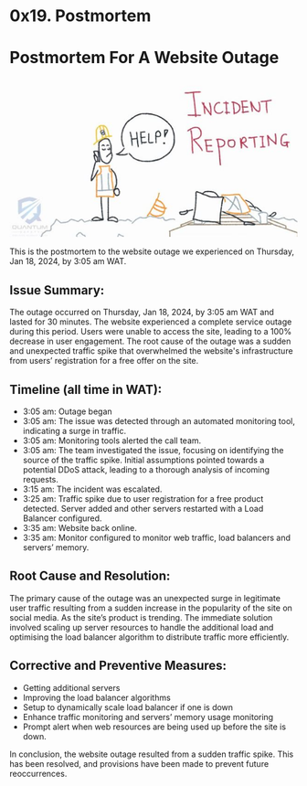 # 0x19. Postmortem


# Postmortem For A Website Outage 

![incident report](image.png)

This is the postmortem to the website outage we experienced on Thursday, Jan 18, 2024, by 3:05 am WAT.

## Issue Summary:
The outage occurred on Thursday, Jan 18, 2024, by 3:05 am WAT and lasted for 30 minutes. The website experienced a complete service outage during this period. Users were unable to access the site, leading to a 100% decrease in user engagement. The root cause of the outage was a sudden and unexpected traffic spike that overwhelmed the website's infrastructure from users’ registration for a free offer on the site.

## Timeline (all time in WAT):
- 3:05 am: Outage began
- 3:05 am: The issue was detected through an automated monitoring tool, indicating a surge in traffic.
- 3:05 am:  Monitoring tools alerted the call team. 
- 3:05 am: The team investigated the issue, focusing on identifying the source of the traffic spike. Initial assumptions pointed towards a potential DDoS attack, leading to a thorough analysis of incoming requests.
- 3:15 am: The incident was escalated.
- 3:25 am: Traffic spike due to user registration for a free product detected. Server added and other servers restarted with a Load Balancer configured.
- 3:35 am: Website back online. 
- 3:35 am: Monitor configured to monitor web traffic, load balancers and servers’ memory. 

## Root Cause and Resolution:
The primary cause of the outage was an unexpected surge in legitimate user traffic resulting from a sudden increase in the popularity of the site on social media. As the site’s product is trending. The immediate solution involved scaling up server resources to handle the additional load and optimising the load balancer algorithm to distribute traffic more efficiently.

## Corrective and Preventive Measures:
- Getting additional servers
- Improving the load balancer algorithms 
- Setup to dynamically scale load balancer if one is down
- Enhance traffic monitoring and servers’ memory usage monitoring
- Prompt alert when web resources are being used up before the site is down. 

In conclusion, the website outage resulted from a sudden traffic spike. This has been resolved, and provisions have been made to prevent future reoccurrences. 